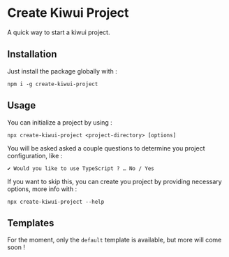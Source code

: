 # Create Kiwui Project

A quick way to start a kiwui project.

## Installation

Just install the package globally with :

`npm i -g create-kiwui-project`

## Usage

You can initialize a project by using :

`npx create-kiwui-project <project-directory> [options]`


You will be asked asked a couple questions to determine you project configuration, like :

`✔ Would you like to use TypeScript ? … No / Yes`

If you want to skip this, you can create you project by providing 
necessary options, more info with :

`npx create-kiwui-project --help`

## Templates

For the moment, only the `default` template is available, but more will come soon !